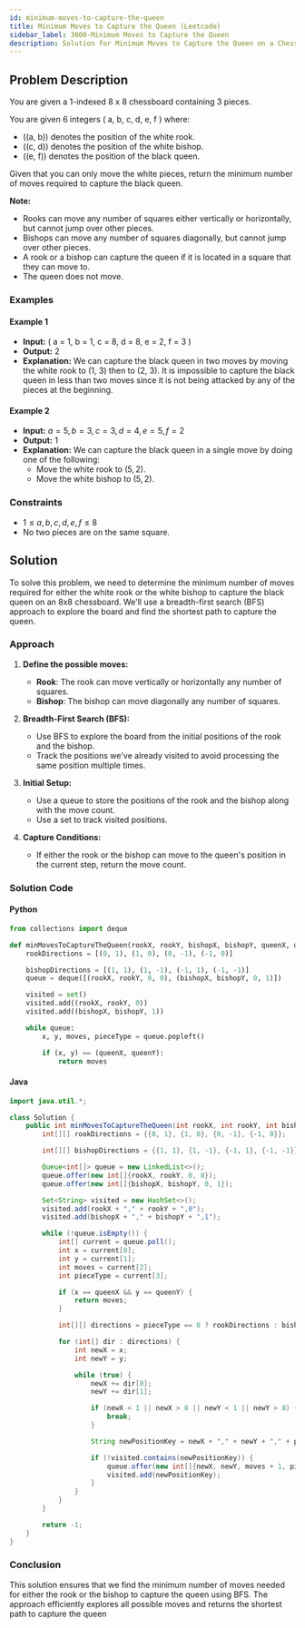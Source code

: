 ```yaml
---
id: minimum-moves-to-capture-the-queen
title: Minimum Moves to Capture the Queen (Leetcode)
sidebar_label: 3000-Minimum Moves to Capture the Queen
description: Solution for Minimum Moves to Capture the Queen on a Chessboard
---
```


## Problem Description

You are given a 1-indexed 8 x 8 chessboard containing 3 pieces.

You are given 6 integers ( a, b, c, d, e, f ) where:

- ((a, b)) denotes the position of the white rook.
- ((c, d)) denotes the position of the white bishop.
- ((e, f)) denotes the position of the black queen.

Given that you can only move the white pieces, return the minimum number of moves required to capture the black queen.

**Note:**

- Rooks can move any number of squares either vertically or horizontally, but cannot jump over other pieces.
- Bishops can move any number of squares diagonally, but cannot jump over other pieces.
- A rook or a bishop can capture the queen if it is located in a square that they can move to.
- The queen does not move.

### Examples

#### Example 1

- **Input:** ( a = 1, b = 1, c = 8, d = 8, e = 2, f = 3 )
- **Output:** 2
- **Explanation:** We can capture the black queen in two moves by moving the white rook to (1, 3) then to (2, 3). It is impossible to capture the black queen in less than two moves since it is not being attacked by any of the pieces at the beginning.

#### Example 2

- **Input:** $a = 5, b = 3, c = 3, d = 4, e = 5, f = 2$
- **Output:** 1
- **Explanation:** We can capture the black queen in a single move by doing one of the following:
  - Move the white rook to $(5, 2)$.
  - Move the white bishop to $(5, 2)$.

### Constraints

- $1 \leq a, b, c, d, e, f \leq 8$
- No two pieces are on the same square.

## Solution

To solve this problem, we need to determine the minimum number of moves required for either the white rook or the white bishop to capture the black queen on an 8x8 chessboard. We'll use a breadth-first search (BFS) approach to explore the board and find the shortest path to capture the queen.

### Approach

1. **Define the possible moves:**

   - **Rook**: The rook can move vertically or horizontally any number of squares.
   - **Bishop**: The bishop can move diagonally any number of squares.

2. **Breadth-First Search (BFS):**

   - Use BFS to explore the board from the initial positions of the rook and the bishop.
   - Track the positions we've already visited to avoid processing the same position multiple times.

3. **Initial Setup:**

   - Use a queue to store the positions of the rook and the bishop along with the move count.
   - Use a set to track visited positions.

4. **Capture Conditions:**
   - If either the rook or the bishop can move to the queen's position in the current step, return the move count.

### Solution Code

#### Python

```python
from collections import deque

def minMovesToCaptureTheQueen(rookX, rookY, bishopX, bishopY, queenX, queenY):
    rookDirections = [(0, 1), (1, 0), (0, -1), (-1, 0)]

    bishopDirections = [(1, 1), (1, -1), (-1, 1), (-1, -1)]
    queue = deque([(rookX, rookY, 0, 0), (bishopX, bishopY, 0, 1)])

    visited = set()
    visited.add((rookX, rookY, 0))
    visited.add((bishopX, bishopY, 1))

    while queue:
        x, y, moves, pieceType = queue.popleft()

        if (x, y) == (queenX, queenY):
            return moves

```

#### Java

```Java
import java.util.*;

class Solution {
    public int minMovesToCaptureTheQueen(int rookX, int rookY, int bishopX, int bishopY, int queenX, int queenY) {
        int[][] rookDirections = {{0, 1}, {1, 0}, {0, -1}, {-1, 0}};

        int[][] bishopDirections = {{1, 1}, {1, -1}, {-1, 1}, {-1, -1}};

        Queue<int[]> queue = new LinkedList<>();
        queue.offer(new int[]{rookX, rookY, 0, 0});
        queue.offer(new int[]{bishopX, bishopY, 0, 1});

        Set<String> visited = new HashSet<>();
        visited.add(rookX + "," + rookY + ",0");
        visited.add(bishopX + "," + bishopY + ",1");

        while (!queue.isEmpty()) {
            int[] current = queue.poll();
            int x = current[0];
            int y = current[1];
            int moves = current[2];
            int pieceType = current[3];

            if (x == queenX && y == queenY) {
                return moves;
            }

            int[][] directions = pieceType == 0 ? rookDirections : bishopDirections;

            for (int[] dir : directions) {
                int newX = x;
                int newY = y;

                while (true) {
                    newX += dir[0];
                    newY += dir[1];

                    if (newX < 1 || newX > 8 || newY < 1 || newY > 8) {
                        break;
                    }

                    String newPositionKey = newX + "," + newY + "," + pieceType;

                    if (!visited.contains(newPositionKey)) {
                        queue.offer(new int[]{newX, newY, moves + 1, pieceType});
                        visited.add(newPositionKey);
                    }
                }
            }
        }

        return -1;
    }
}

```

### Conclusion

This solution ensures that we find the minimum number of moves needed for either the rook or the bishop to capture the queen using BFS. The approach efficiently explores all possible moves and returns the shortest path to capture the queen
